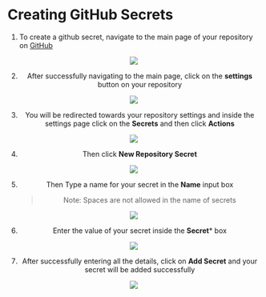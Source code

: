 # Creating GitHub Secrets

1. To create a github secret, navigate to the main page of your repository on [GitHub](https://github.com)

<center><img src="https://raw.githubusercontent.com/hasnainmakada-99/Create-Secrets/main/.github/images/img-1.png?token=GHSAT0AAAAAABYOFGD7CTIWGN4IJCLIXH76YZ2REDQ"/><center>

2. After successfully navigating to the main page, click on the **settings** button on your repository

<center><img src="https://raw.githubusercontent.com/hasnainmakada-99/Create-Secrets/main/.github/images/img-2.png?token=GHSAT0AAAAAABYOFGD6NBERNG425TZ2LDWAYZ2RGSA"/><center>

3. You will be redirected towards your repository settings and inside the settings page click on the **Secrets** and then click **Actions**
   
<center><img src="https://raw.githubusercontent.com/hasnainmakada-99/Create-Secrets/main/.github/images/img-3.png?token=GHSAT0AAAAAABYOFGD64IIDDSIGKNCYZD2AYZ2RHNA"/><center>

4. Then click **New Repository Secret**
   
<center><img src="https://raw.githubusercontent.com/hasnainmakada-99/Create-Secrets/main/.github/images/img-4.png?token=GHSAT0AAAAAABYOFGD6CSBDUBLBS3PEKINAYZ2RISA"/><center>

5. Then Type a name for your secret in the **Name** input box
   > Note: Spaces are not allowed in the name of secrets

<center><img src="https://raw.githubusercontent.com/hasnainmakada-99/Create-Secrets/main/.github/images/img-5.png?token=GHSAT0AAAAAABYOFGD6T45Y22GNSDHOX2MYYZ2RJKA"/><center>

6. Enter the value of your secret inside the **Secret*** box
   
<center><img src="https://raw.githubusercontent.com/hasnainmakada-99/Create-Secrets/main/.github/images/img-6.png?token=GHSAT0AAAAAABYOFGD7BKZVGHKYER6A4QCEYZ2RJXQ"/><center>

7. After successfully entering all the details, click on **Add Secret** and your secret will be added successfully

<center><img src="https://raw.githubusercontent.com/hasnainmakada-99/Create-Secrets/main/.github/images/img-7.png?token=GHSAT0AAAAAABYOFGD6UJUUHFFPVQWJQZP6YZ2RKVA"/><center>